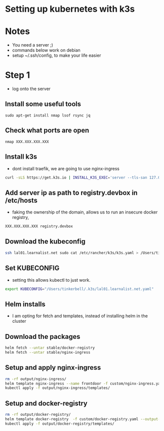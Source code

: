 # Setting up kubernetes with k3s

# Notes
- You need a server ;)
- commands below work on debian
- setup ~/.ssh/config, to make your life easier

# Step 1
- log onto the server

## Install some useful tools
```
sudo apt-get install nmap lsof rsync jq
```

## Check what ports are open
```
nmap XXX.XXX.XXX.XXX
```

## Install k3s
- dont install traefik, we are going to use nginx-ingress
```sh
curl -sLS https://get.k3s.io | INSTALL_K3S_EXEC='server --tls-san 127.0.0.1 --no-deploy servicelb --no-deploy traefik' sh -
```

## Add server ip as path to registry.devbox in /etc/hosts
- faking the ownership of the domain, allows us to run an insecure docker registry,

```sh
XXX.XXX.XXX.XXX registry.devbox
```

## Download the kubeconfig

```sh
ssh lal01.learnalist.net sudo cat /etc/rancher/k3s/k3s.yaml > /Users/tinkerbell/.k3s/lal01.learnalist.net.yaml
```

## Set KUBECONFIG
- setting this allows kubectl to just work.

```sh
export KUBECONFIG="/Users/tinkerbell/.k3s/lal01.learnalist.net.yaml"
```


## Helm installs
- I am opting for fetch and templates, instead of installing helm in the cluster

## Download the packages

```sh
helm fetch --untar stable/docker-registry
helm fetch --untar stable/nginx-ingress
```

## Setup and apply nginx-ingress

```sh
rm -rf output/nginx-ingress/
helm template nginx-ingress --name frontdoor -f custom/nginx-ingress.yaml --output-dir ./output
kubectl apply -f output/nginx-ingress/templates/
```

## Setup and docker-registry

```sh
rm -rf output/docker-registry/
helm template docker-registry  -f custom/docker-registry.yaml --output-dir ./output
kubectl apply -f output/docker-registry/templates/
```


